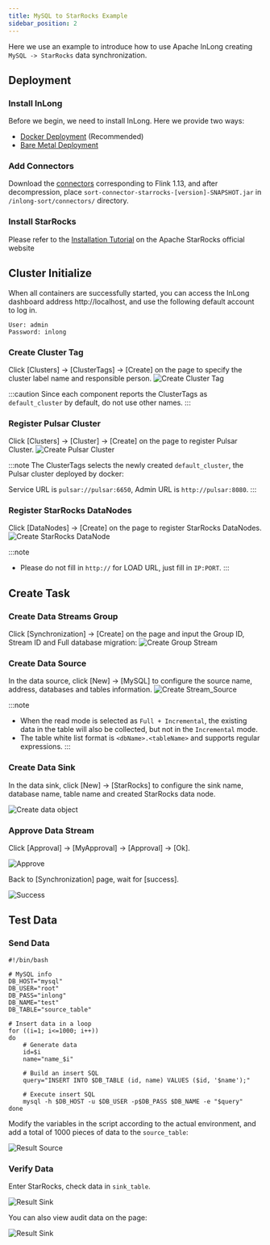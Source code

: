 ```yaml
---
title: MySQL to StarRocks Example
sidebar_position: 2
---
```


Here we use an example to introduce how to use Apache InLong creating `MySQL -> StarRocks` data synchronization.

## Deployment
### Install InLong

Before we begin, we need to install InLong. Here we provide two ways:
- [Docker Deployment](deployment/docker.md) (Recommended)
- [Bare Metal Deployment](deployment/bare_metal.md)

### Add Connectors

Download the [connectors](https://inlong.apache.org/downloads/) corresponding to Flink 1.13, and after decompression, place `sort-connector-starrocks-[version]-SNAPSHOT.jar` in `/inlong-sort/connectors/` directory.

### Install StarRocks
Please refer to the [Installation Tutorial](https://docs.starrocks.io/docs/quick_start/) on the Apache StarRocks official website

## Cluster Initialize
When all containers are successfully started, you can access the InLong dashboard address http://localhost, and use the following default account to log in.
```
User: admin
Password: inlong
```

### Create Cluster Tag
Click [Clusters] -> [ClusterTags] -> [Create] on the page to specify the cluster label name and responsible person.
![Create Cluster Tag](img/mysql_starrocks/create_cluster_tag.png)

:::caution
Since each component reports the ClusterTags as `default_cluster` by default, do not use other names.
:::

### Register Pulsar Cluster
Click [Clusters] -> [Cluster] -> [Create] on the page to register Pulsar Cluster.
![Create Pulsar Cluster](img/mysql_starrocks/create_pulsar_cluster.png)


:::note
The ClusterTags selects the newly created `default_cluster`, the Pulsar cluster deployed by docker:

Service URL is `pulsar://pulsar:6650`, Admin URL is `http://pulsar:8080`.
:::

### Register StarRocks DataNodes
Click [DataNodes] -> [Create] on the page to register StarRocks DataNodes.
![Create StarRocks DataNode](img/mysql_starrocks/create_starrocks_datanode.png)

:::note
- Please do not fill in `http://` for LOAD URL, just fill in `IP:PORT`.
:::

## Create Task
### Create Data Streams Group
Click [Synchronization] → [Create] on the page and input the Group ID, Stream ID and Full database migration:
![Create Group Stream](img/mysql_starrocks/create_group_stream.png)

### Create Data Source
In the data source, click [New] → [MySQL] to configure the source name, address, databases and tables information.
![Create Stream_Source](img/mysql_starrocks/create_source.png)

:::note
- When the read mode is selected as `Full + Incremental`, the existing data in the table will also be collected, but not in the `Incremental` mode.
- The table white list format is `<dbName>.<tableName>` and supports regular expressions.
:::

### Create Data Sink
In the data sink, click [New] → [StarRocks] to configure the sink name, database name, table name and created StarRocks data node.

![Create data object](img/mysql_starrocks/create_sink.png)

### Approve Data Stream
Click [Approval] -> [MyApproval] -> [Approval] -> [Ok].

![Approve](img/mysql_starrocks/approve.png)

Back to [Synchronization] page, wait for [success].

![Success](img/mysql_starrocks/success.png)

## Test Data
### Send Data
```
#!/bin/bash

# MySQL info
DB_HOST="mysql"
DB_USER="root"
DB_PASS="inlong"
DB_NAME="test"
DB_TABLE="source_table"

# Insert data in a loop
for ((i=1; i<=1000; i++))
do
    # Generate data
    id=$i
    name="name_$i"

    # Build an insert SQL
    query="INSERT INTO $DB_TABLE (id, name) VALUES ($id, '$name');"

    # Execute insert SQL
    mysql -h $DB_HOST -u $DB_USER -p$DB_PASS $DB_NAME -e "$query"
done
```

Modify the variables in the script according to the actual environment, and add a total of 1000 pieces of data to the `source_table`:

![Result Source](img/mysql_starrocks/result_source.png)

### Verify Data
Enter StarRocks, check data in `sink_table`.

![Result Sink](img/mysql_starrocks/result_sink.png)

You can also view audit data on the page:

![Result Sink](img/mysql_starrocks/audit_starrocks.png)